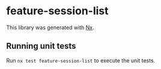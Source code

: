 # feature-session-list

This library was generated with [Nx](https://nx.dev).

## Running unit tests

Run `nx test feature-session-list` to execute the unit tests.
